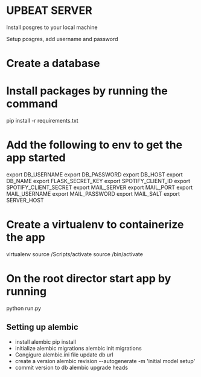 # UPBEAT SERVER

Install posgres to your local machine

Setup posgres, add username and password

# Create a database

# Install packages by running the command
pip install -r requirements.txt

# Add the following to env to get the app started
export DB_USERNAME
export DB_PASSWORD
export DB_HOST
export DB_NAME
export FLASK_SECRET_KEY
export SPOTIFY_CLIENT_ID
export SPOTIFY_CLIENT_SECRET
export MAIL_SERVER
export MAIL_PORT
export MAIL_USERNAME
export MAIL_PASSWORD
export MAIL_SALT
export SERVER_HOST


# Create a virtualenv to containerize the app
virtualenv <venv>
 source <venv>/Scripts/activate    <!-- for windows -->
 source <venv>/bin/activate        <!-- for linux -->

# On the root director start app by running
python run.py


## Setting up alembic

- install alembic
    pip install
- initialize alembic migrations
    alembic init migrations
- Congigure alembic.ini file
    update db url
- create a version
    alembic revision --autogenerate -m 'initial model setup'
- commit version to db
    alembic upgrade heads


